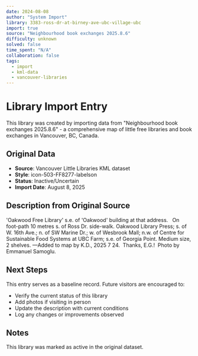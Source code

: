 ```yaml
---
date: 2024-08-08
author: "System Import"
library: 3383-ross-dr-at-birney-ave-ubc-village-ubc
import: true
source: "Neighbourhood book exchanges 2025.8.6"
difficulty: unknown
solved: false
time_spent: "N/A"
collaboration: false
tags:
  - import
  - kml-data
  - vancouver-libraries
---
```


# Library Import Entry

This library was created by importing data from "Neighbourhood book exchanges 2025.8.6" - a comprehensive map of little free libraries and book exchanges in Vancouver, BC, Canada.

## Original Data

- **Source**: Vancouver Little Libraries KML dataset
- **Style**: icon-503-FF8277-labelson
- **Status**: Inactive/Uncertain
- **Import Date**: August 8, 2025

## Description from Original Source

'Oakwood Free Library' s.e. of 'Oakwood' building at that address.  
On foot-path 10 metres s. of Ross Dr. side-walk.
Oakwood Library Press; s. of W. 16th Ave.; 
n. of SW Marine Dr.; w. of Wesbrook Mall; 
n.w. of Centre for Sustainable Food Systems at UBC Farm; s.e. of Georgia Point.
Medium size, 2 shelves.
—Added to map by K.D., 2025 7 24.  
Thanks, E.G.!  Photo by Emmanuel Samoglu.



## Next Steps

This entry serves as a baseline record. Future visitors are encouraged to:
- Verify the current status of this library
- Add photos if visiting in person
- Update the description with current conditions
- Log any changes or improvements observed

## Notes

This library was marked as active in the original dataset.

